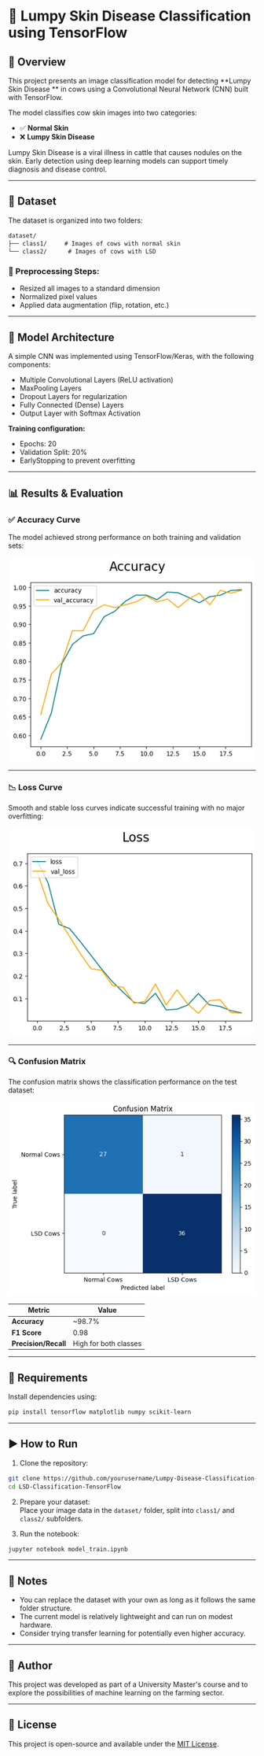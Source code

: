 # 🐄 Lumpy Skin Disease Classification using TensorFlow

## 🧠 Overview

This project presents an image classification model for detecting **Lumpy Skin Disease ** in cows using a Convolutional Neural Network (CNN) built with TensorFlow.

The model classifies cow skin images into two categories:

- ✅ **Normal Skin**
- ❌ **Lumpy Skin Disease**

Lumpy Skin Disease is a viral illness in cattle that causes nodules on the skin. Early detection using deep learning models can support timely diagnosis and disease control.

---

## 📁 Dataset

The dataset is organized into two folders:

```
dataset/
├── class1/     # Images of cows with normal skin
└── class2/      # Images of cows with LSD
```

### 🔧 Preprocessing Steps:
- Resized all images to a standard dimension
- Normalized pixel values
- Applied data augmentation (flip, rotation, etc.)

---

## 🧪 Model Architecture

A simple CNN was implemented using TensorFlow/Keras, with the following components:

- Multiple Convolutional Layers (ReLU activation)  
- MaxPooling Layers  
- Dropout Layers for regularization  
- Fully Connected (Dense) Layers  
- Output Layer with Softmax Activation

**Training configuration:**
- Epochs: 20  
- Validation Split: 20%  
- EarlyStopping to prevent overfitting

---

## 📊 Results & Evaluation

### ✅ Accuracy Curve

The model achieved strong performance on both training and validation sets:

![Accuracy](model_results/accuracy.png)

---

### 📉 Loss Curve

Smooth and stable loss curves indicate successful training with no major overfitting:

![Loss](model_results/loss.png)

---

### 🔍 Confusion Matrix

The confusion matrix shows the classification performance on the test dataset:

![Confusion Matrix](model_results/confusion_matrix.png)

| Metric             | Value   |
|--------------------|---------|
| **Accuracy**       | ~98.7%  |
| **F1 Score**       | 0.98    |
| **Precision/Recall** | High for both classes |

---

## 🧰 Requirements

Install dependencies using:

```bash
pip install tensorflow matplotlib numpy scikit-learn
```

---

## ▶️ How to Run

1. Clone the repository:

```bash
git clone https://github.com/yourusername/Lumpy-Disease-Classification-TensorFlow.git
cd LSD-Classification-TensorFlow
```

2. Prepare your dataset:  
Place your image data in the `dataset/` folder, split into `class1/` and `class2/` subfolders.

3. Run the notebook:

```bash
jupyter notebook model_train.ipynb
```

---

## 📌 Notes

- You can replace the dataset with your own as long as it follows the same folder structure.
- The current model is relatively lightweight and can run on modest hardware.
- Consider trying transfer learning for potentially even higher accuracy.

---

## 👤 Author

This project was developed as part of a University Master's course and to explore the possibilities of machine learning on the farming sector.

---

## 📜 License

This project is open-source and available under the [MIT License](LICENSE).

